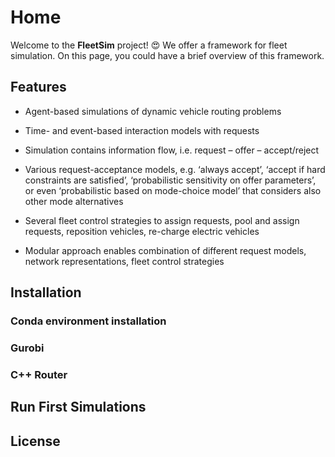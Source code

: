 # Home

Welcome to the **FleetSim** project! 😍 We offer a framework for fleet simulation. On this page, you could have a brief overview of this framework.

## Features

* Agent-based simulations of dynamic vehicle routing problems

* Time- and event-based interaction models with requests

* Simulation contains information flow, i.e. request – offer – accept/reject

* Various request-acceptance models, e.g. ‘always accept’, ‘accept if hard constraints are satisfied’, ‘probabilistic sensitivity on offer parameters’, or even ‘probabilistic based on mode-choice model’ that considers also other mode alternatives

* Several fleet control strategies to assign requests, pool and assign requests, reposition vehicles, re-charge electric vehicles

* Modular approach enables combination of different request models, network representations, fleet control strategies

## Installation

### Conda environment installation
<!-- (Yunfei conda workflows) -->

### Gurobi
<!-- (Yunfei) -->

### C++ Router
<!-- (Roman & Yunfei): C++ Router should be installed during the installation process  -->

## Run First Simulations

<!-- (Yunfei): test and document example 
(Roman & Flo): tidy up start directory  -->

## License
<!-- (Flo): to be determined with Klaus  -->